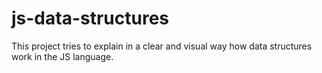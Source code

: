 # js-data-structures
This project tries to explain in a clear and visual way how data structures work in the JS language.
